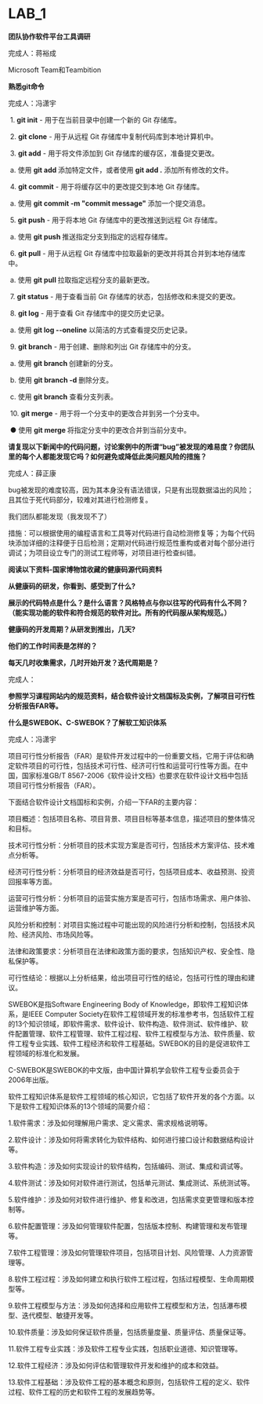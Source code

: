 # LAB_1

**团队协作软件平台工具调研**

完成人：蒋裕成

Microsoft Team和Teambition



**熟悉git命令**

完成人：冯潇宇

​            1.     **git init** - 用于在当前目录中创建一个新的 Git 存储库。

​            2.     **git clone** - 用于从远程 Git 存储库中复制代码库到本地计算机中。

​            3.     **git add** - 用于将文件添加到 Git 存储库的缓存区，准备提交更改。

​            a.     使用 **git add <filename>** 添加特定文件，或者使用 **git add .** 添加所有修改的文件。

​            4.     **git commit** - 用于将缓存区中的更改提交到本地 Git 存储库。

​            a.     使用 **git commit -m "commit message"** 添加一个提交消息。

​            5.     **git push** - 用于将本地 Git 存储库中的更改推送到远程 Git 存储库。

​            a.     使用 **git push <remote> <branch>** 推送指定分支到指定的远程存储库。

​            6.     **git pull** - 用于从远程 Git 存储库中拉取最新的更改并将其合并到本地存储库中。

​            a.     使用 **git pull <remote> <branch>** 拉取指定远程分支的最新更改。

​            7.     **git status** - 用于查看当前 Git 存储库的状态，包括修改和未提交的更改。

​            8.     **git log** - 用于查看 Git 存储库中的提交历史记录。

​            a.     使用 **git log --oneline** 以简洁的方式查看提交历史记录。

​            9.     **git branch** - 用于创建、删除和列出 Git 存储库中的分支。

​            a.     使用 **git branch <branchname>** 创建新的分支。

​            b.     使用 **git branch -d <branchname>** 删除分支。

​            c.     使用 **git branch** 查看分支列表。

​            10.     **git merge** - 用于将一个分支中的更改合并到另一个分支中。

​                ● 使用 **git merge <branchname>** 将指定分支中的更改合并到当前分支中。





**请复现以下新闻中的代码问题，讨论案例中的所谓“bug”被发现的难易度？你团队里的每个人都能发现它吗？如何避免或降低此类问题风险的措施？**

完成人：薛正康

bug被发现的难度较高，因为其本身没有语法错误，只是有出现数据溢出的风险；且其位于死代码部分，较难对其进行检测修复。

我们团队都能发现（我发现不了）

措施：可以根据使用的编程语言和工具等对代码进行自动检测修复等；为每个代码块添加详细的注释便于日后检测；定期对代码进行规范性重构或者对每个部分进行调试；为项目设立专门的测试工程师等，对项目进行检查纠错。





**阅读以下资料-国家博物馆收藏的健康码源代码资料**

**从健康码的研发，你看到、感受到了什么?**

**展示的代码特点是什么？是什么语言？风格特点与你以往写的代码有什么不同？（能实现功能的软件和符合规范的软件对比。所有的代码服从架构规范。）**

**健康码的开发周期？从研发到推出，几天?**

**他们的工作时间表是怎样的？**

**每天几时收集需求，几时开始开发？迭代周期是？**

完成人：





**参照学习课程网站内的规范资料，结合软件设计文档国标及实例，了解项目可行性分析报告FAR等。**

  **什么是SWEBOK、C-SWEBOK？了解软工知识体系**

完成人：冯潇宇

项目可行性分析报告（FAR）是软件开发过程中的一份重要文档，它用于评估和确定软件项目的可行性，包括技术可行性、经济可行性和运营可行性等方面。在中国，国家标准GB/T 8567-2006《软件设计文档》也要求在软件设计文档中包括项目可行性分析报告（FAR）。

下面结合软件设计文档国标和实例，介绍一下FAR的主要内容：

项目概述：包括项目名称、项目背景、项目目标等基本信息，描述项目的整体情况和目标。

技术可行性分析：分析项目的技术实现方案是否可行，包括技术方案评估、技术难点分析等。

经济可行性分析：分析项目的经济效益是否可行，包括项目成本、收益预测、投资回报率等方面。

运营可行性分析：分析项目的运营实施方案是否可行，包括市场需求、用户体验、运营维护等方面。

风险分析和控制：对项目实施过程中可能出现的风险进行分析和控制，包括技术风险、经济风险、市场风险等。

法律和政策要求：分析项目在法律和政策方面的要求，包括知识产权、安全性、隐私保护等。

可行性结论：根据以上分析结果，给出项目可行性的结论，包括可行性的理由和建议。



SWEBOK是指Software Engineering Body of Knowledge，即软件工程知识体系，是IEEE Computer Society在软件工程领域开发的标准参考书，包括软件工程的13个知识领域，即软件需求、软件设计、软件构造、软件测试、软件维护、软件配置管理、软件工程管理、软件工程过程、软件工程模型与方法、软件质量、软件工程专业实践、软件工程经济和软件工程基础。SWEBOK的目的是促进软件工程领域的标准化和发展。



C-SWEBOK是SWEBOK的中文版，由中国计算机学会软件工程专业委员会于2006年出版。



软件工程知识体系是软件工程领域的核心知识，它包括了软件开发的各个方面。以下是软件工程知识体系的13个领域的简要介绍：

1.软件需求：涉及如何理解用户需求、定义需求、需求规格说明等。

2.软件设计：涉及如何将需求转化为软件结构、如何进行接口设计和数据结构设计等。

3.软件构造：涉及如何实现设计的软件结构，包括编码、测试、集成和调试等。

4.软件测试：涉及如何对软件进行测试，包括单元测试、集成测试、系统测试等。

5.软件维护：涉及如何对软件进行维护、修复和改进，包括需求变更管理和版本控制等。

6.软件配置管理：涉及如何管理软件配置，包括版本控制、构建管理和发布管理等。

7.软件工程管理：涉及如何管理软件项目，包括项目计划、风险管理、人力资源管理等。

8.软件工程过程：涉及如何建立和执行软件工程过程，包括过程模型、生命周期模型等。

9.软件工程模型与方法：涉及如何选择和应用软件工程模型和方法，包括瀑布模型、迭代模型、敏捷开发等。

10.软件质量：涉及如何保证软件质量，包括质量度量、质量评估、质量保证等。

11.软件工程专业实践：涉及软件工程专业实践，包括职业道德、知识管理等。

12.软件工程经济：涉及如何评估和管理软件开发和维护的成本和效益。

13.软件工程基础：涉及软件工程的基本概念和原则，包括软件工程的定义、软件过程、软件工程的历史和软件工程的发展趋势等。